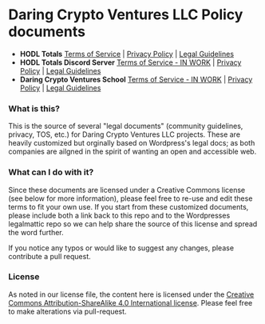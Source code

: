 # Daring Crypto Ventures LLC Policy documents

- **HODL Totals** [Terms of Service](https://dogracer.github.io/DCV-policy/Terms%20of%20Service/hodl-totals/EN-Terms-of-Service) | [Privacy Policy](https://dogracer.github.io/DCV-policy/Privacy-Policy) | [Legal Guidelines](https://dogracer.github.io/DCV-policy/Legal-Guidelines)
- **HODL Totals Discord Server** [Terms of Service - IN WORK]() | [Privacy Policy](https://dogracer.github.io/DCV-policy/Privacy-Policy) | [Legal Guidelines](https://dogracer.github.io/DCV-policy/Legal-Guidelines)
- **Daring Crypto Ventures School** [Terms of Service - IN WORK]() | [Privacy Policy](https://dogracer.github.io/DCV-policy/Privacy-Policy) | [Legal Guidelines](https://dogracer.github.io/DCV-policy/Legal-Guidelines)

### What is this?
This is the source of several "legal documents" (community guidelines, privacy, TOS, etc.) for Daring Crypto Ventures LLC projects.
These are heavily customized but orginally based on Wordpress's legal docs; as both companies are ailgned in the spirit of wanting an open and accessible web.

### What can I do with it?
Since these documents are licensed under a Creative Commons license (see below for more information), please feel free to re-use and edit these terms to fit your own use. 
If you start from these customized documents, please include both a link back to this repo and to the Wordpresses legalmattic repo so we can help share the source of this license and spread the word further.

If you notice any typos or would like to suggest any changes, please contribute a pull request.

### License
As noted in our license file, the content here is licensed under the [Creative Commons Attribution-ShareAlike 4.0 International license](http://creativecommons.org/licenses/by-sa/4.0/). Please feel free to make alterations via pull-request.
